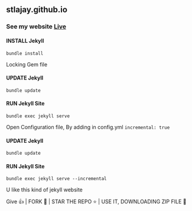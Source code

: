 ## stlajay.github.io

### See my website [Live](https://ajay0th.github.io)

#### INSTALL Jekyll
```bundle install```

Locking Gem file
#### UPDATE Jekyll
```bundle update```

#### RUN Jekyll Site
```bundle exec jekyll serve```


Open Configuration file, 
By adding in config.yml
```incremental: true```

#### UPDATE Jekyll
```bundle update```

#### RUN Jekyll Site
```bundle exec jekyll serve --incremental```

U like this kind of jekyll website

Give 👍 | FORK 🔗 | STAR THE REPO ⭐ | USE IT, DOWNLOADING ZIP FILE 📁